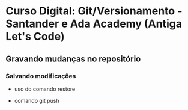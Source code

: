 # Curso Digital: Git/Versionamento - Santander e Ada Academy (Antiga Let's Code)

## Gravando mudanças no repositório

### Salvando modificações

* uso do comando restore

* comando git push